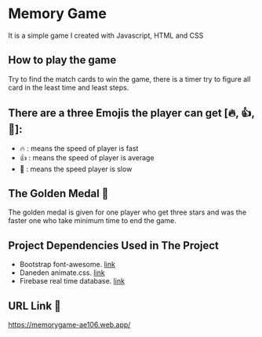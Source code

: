 # Memory Game
It is a simple game I created with Javascript, HTML and CSS

## How to play the game 
Try to find the match cards to win the game, there is a timer try to figure all card in the least time and least steps.

## There are a three Emojis the player can get [🔥, 👍, 🐢]:
- 🔥 : means the speed of player is fast 
- 👍 : means the speed of player is average 
- 🐢 : means the speed player is slow

## The Golden Medal 🥇
The golden medal is given for one player who get three stars and was the faster one who take minimum time to end the game.

## Project Dependencies Used in The Project
- Bootstrap font-awesome. [link](https://fontawesome.bootstrapcheatsheets.com/)
- Daneden animate.css. [link](https://github.com/daneden/animate.css)
- Firebase real time database. [link](https://firebase.google.com/docs/database/web/start)

## URL Link 🔗
https://memorygame-ae106.web.app/
